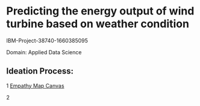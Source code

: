 # Predicting the energy output of wind turbine based on weather condition
IBM-Project-38740-1660385095

Domain: Applied Data Science

## Ideation Process:
1  [Empathy Map Canvas](https://github.com/IBM-EPBL/IBM-Project-38740-1660385095/blob/b23c37250925fbd1294ae7f48a9f7556a91315e8/Empathy%20Map%20Canvas.pdf)

2



